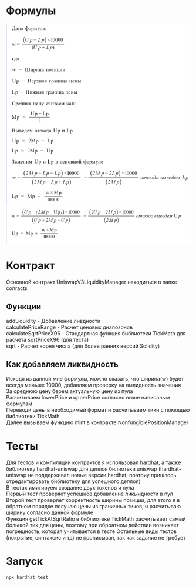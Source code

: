 # Формулы

<img src="./images/1.jpg">
<img src="./images/2.jpg">

# Контракт
Основной контракт UniswapV3LiquidityManager находиться в папке conracts  

## Функции
addLiquidity  - Добавление ливдности  
calculatePriceRange - Расчет ценовых диапозонов  
calculateSqrtPriceX96 - Стандартная функция библиотеки TickMath для расчета sqrtPriceX96 (для теста)  
sqrt - Расчет корня числа (для более ранних версий Solidity)  

## Как добавляем ликвидность
Исходя из данной мне формулы, можно сказать, что ширина(w) будет всегда меньше 10000, добавляем проверку на вылидность значения  
За среднюю цену берем актуальную цену из пула  
Расчитываем lowerPrice и upperPrice согласно выше написаным формулам  
Переводи цены в необходимый формат и расчитываем тики с помощью библиотеки TickMath  
Далее вызываем функцию mint в контракте NonfungiblePositionManager

# Тесты
Для тестов и компиляции контрактов я использовал hardhat, а также библиотеку hardhat-uniswap для деплоя билиотеки uniswap (hardhat-uniswap не поддерживал новые версии hardhat, поэтоиу пришлось отредактировать библиотеку для успешного деплоя)  
В тестах имитируем создание двух токенов и пула  
Первый тест проверяет успешное добавление ликыидности в пул  
Второй тест проверяет корректность ширины позиции, для этого я в обратном порядке получаю цены из граничных тиков, и расчитываю ширину согласно данной формуле  
Функция getTickAtSqrtRatio в библиотеке TickMath расчитывает самый большой тик для цены, поэтому при оброатном действии возникает погрешность, которая учитывается в тесте
Остальные виды тестов (покрытие, синтаксис и тд) не прописывал, так как задание не требует
# Запуск
```
npx hardhat test
```